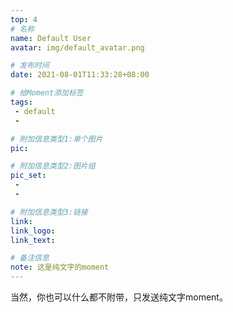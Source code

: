 ```yaml
---
top: 4
# 名称
name: Default User
avatar: img/default_avatar.png

# 发布时间
date: 2021-08-01T11:33:28+08:00

# 给Moment添加标签
tags:
 - default
 -

# 附加信息类型1:单个图片
pic:

# 附加信息类型2:图片组
pic_set:
 - 
 - 

# 附加信息类型3:链接
link:
link_logo:
link_text:

# 备注信息
note: 这是纯文字的moment
---
```

<!-- 下面写文字 -->
当然，你也可以什么都不附带，只发送纯文字moment。